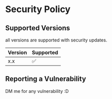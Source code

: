 # Security Policy

## Supported Versions

all versions are supported with security updates.

| Version | Supported          |
| ------- | ------------------ |
|   x.x   | :white_check_mark: |

## Reporting a Vulnerability

DM me for any vulnerability :D
